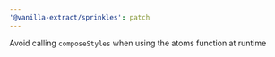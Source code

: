 ```yaml
---
'@vanilla-extract/sprinkles': patch
---
```


Avoid calling `composeStyles` when using the atoms function at runtime
